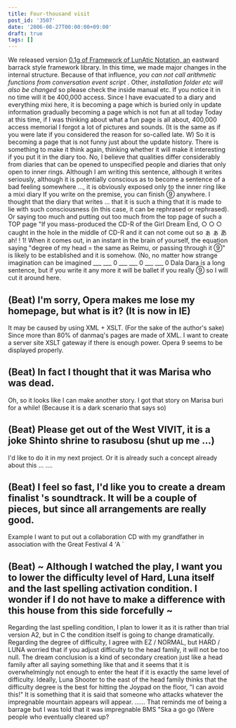 ```yaml
---
title: Four-thousand visit
post_id: '3507'
date: '2006-08-27T00:00:00+09:00'
draft: true
tags: []
---
```


We released version [0.1g of Framework of LunAtic Notation, an](https://danmaq.com/tag/flan) eastward barrack style framework library. In this time, we made major changes in the internal structure. Because of that influence, _you can not call arithmetic functions from conversation event script_ . Other, _installation folder etc will also be changed_ so please check the inside manual etc. If you notice it in no time will it be 400,000 access. Since I have evacuated to a diary and everything mixi here, it is becoming a page which is buried only in update information gradually becoming a page which is not fun at all today Today at this time, if I was thinking about what a fun page is all about, 400,000 access memorial I forgot a lot of pictures and sounds. (It is the same as if you were late if you considered the reason for so-called late. W) So it is becoming a page that is not funny just about the update history. There is something to make it think again, thinking whether it will make it interesting if you put it in the diary too. No, I believe that qualities differ considerably from diaries that can be opened to unspecified people and diaries that only open to inner rings. Although I am writing this sentence, although it writes seriously, although it is potentially conscious as to become a sentence of a bad feeling somewhere ..., it is obviously exposed only to the inner ring like a mixi diary If you write on the premise, you can finish ⑨ anywhere. I thought that the diary that writes ... that it is such a thing that it is made to lie with such consciousness (in this case, it can be rephrased or rephrased). Or saying too much and putting out too much from the top page of such a TOP page "If you mass-produced the CD-R of the Girl Dream End, ○ ○ ○ caught in the hole in the middle of CD-R and it can not come out so ぁ ぁ あ ah! ! 1! When it comes out, in an instant in the brain of yourself, the equation saying "degree of my head = the same as Reimu, or passing through it ⑨" is likely to be established and it is somehow. (No, no matter how strange imagination can be imagined ___ ___ 0 ___ ___ 0 ___ ___ 0 Dala Dara is a long sentence, but if you write it any more it will be ballet if you really ⑨ so I will cut it around here.

## (Beat) I'm sorry, Opera makes me lose my homepage, but what is it? (It is now in IE)

It may be caused by using XML + XSLT. (For the sake of the author's sake) Since more than 80% of danmaq's pages are made of XML. I want to create a server site XSLT gateway if there is enough power. Opera 9 seems to be displayed properly.

## (Beat) In fact I thought that it was Marisa who was dead.

Oh, so it looks like I can make another story. I got that story on Marisa buri for a while! (Because it is a dark scenario that says so)

## (Beat) Please get out of the West VIVIT, it is a joke Shinto shrine to rasubosu (shut up me ...)

I'd like to do it in my next project. Or it is already such a concept already about this ... ....

## (Beat) I feel so fast, I'd like you to create a dream finalist 's soundtrack. It will be a couple of pieces, but since all arrangements are really good.

Example I want to put out a collaboration CD with my grandfather in association with the Great Festival 4 'A `

## (Beat) ~ Although I watched the play, I want you to lower the difficulty level of Hard, Luna itself and the last spelling activation condition. I wonder if I do not have to make a difference with this house from this side forcefully ~

Regarding the last spelling condition, I plan to lower it as it is rather than trial version A2, but in C the condition itself is going to change dramatically. Regarding the degree of difficulty, I agree with EZ / NORMAL, but HARD / LUNA worried that if you adjust difficulty to the head family, it will not be too null. The dream conclusion is a kind of secondary creation just like a head family after all saying something like that and it seems that it is overwhelmingly not enough to enter the heat if it is exactly the same level of difficulty. Ideally, Luna Shooter to the east of the head family thinks that the difficulty degree is the best for hitting the Joypad on the floor, "I can avoid this!" It is something that it is said that someone who attacks whatever the impregnable mountain appears will appear. ...... That reminds me of being a barrage but I was told that it was impregnable BMS "Ska a go go (Were people who eventually cleared up?
